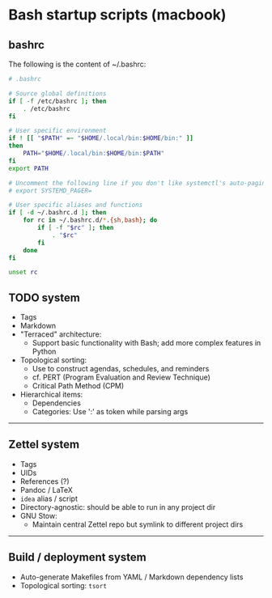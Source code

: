 # Bash startup scripts (macbook)

## bashrc

The following is the content of ~/.bashrc:
```bash
# .bashrc

# Source global definitions
if [ -f /etc/bashrc ]; then
	. /etc/bashrc
fi

# User specific environment
if ! [[ "$PATH" =~ "$HOME/.local/bin:$HOME/bin:" ]]
then
    PATH="$HOME/.local/bin:$HOME/bin:$PATH"
fi
export PATH

# Uncomment the following line if you don't like systemctl's auto-paging feature:
# export SYSTEMD_PAGER=

# User specific aliases and functions
if [ -d ~/.bashrc.d ]; then
	for rc in ~/.bashrc.d/*.{sh,bash}; do
		if [ -f "$rc" ]; then
			. "$rc"
		fi
	done
fi

unset rc
```

## TODO system

* Tags
* Markdown
* "Terraced" architecture:
    * Support basic functionality with Bash; add more complex features in Python
* Topological sorting:
    * Use to construct agendas, schedules, and reminders
    * cf. PERT (Program Evaluation and Review Technique)
    * Critical Path Method (CPM)
* Hierarchical items:
    * Dependencies
    * Categories: Use ':' as token while parsing args

---

## Zettel system

* Tags
* UIDs
* References (?)
* Pandoc / LaTeX
* `idea` alias / script
* Directory-agnostic: should be able to run in any project dir
* GNU Stow:
    * Maintain central Zettel repo but symlink to different project dirs

---

## Build / deployment system

* Auto-generate Makefiles from YAML / Markdown dependency lists
* Topological sorting: `tsort`
